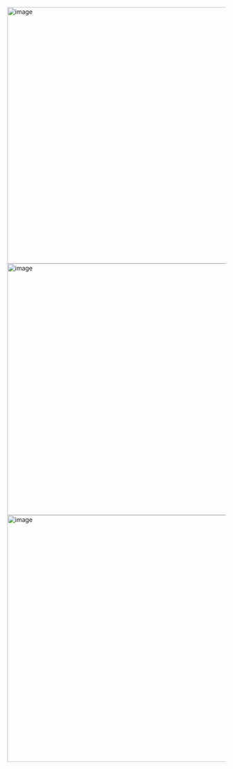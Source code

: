 <img width="995" height="591" alt="image" src="https://github.com/user-attachments/assets/11d21ec1-6f6a-4130-af1e-445e9806e856" />
<img width="956" height="580" alt="image" src="https://github.com/user-attachments/assets/1f5da777-e601-4b71-8c8a-e11f59ca95cb" />
<img width="972" height="569" alt="image" src="https://github.com/user-attachments/assets/aa124e2a-b93d-4664-b6a7-11dca70394f3" />
